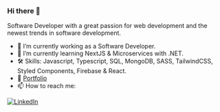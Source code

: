 ### Hi there 👋

Software Developer with a great passion for web development and the newest trends in software development.

- 🔭 I’m currently working as a Software Developer.
- 🌱 I’m currently learning NextJS & Microservices with .NET.
- 🛠️ Skills: Javascript, Typescript, SQL, MongoDB, SASS, TailwindCSS, Styled Components, Firebase & React.
- 📖 [Portfolio](https://felixvnolasco-portfolio.vercel.app/)
- 📫 How to reach me: 

[![LinkedIn](https://img.shields.io/badge/LinkedIn-Felix_Vega-0077B5?style=for-the-badge&logo=linkedin&logoColor=white&labelColor=101010)](https://www.linkedin.com/in/felixvnolasco/)
